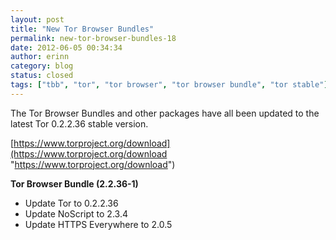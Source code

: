 ```yaml
---
layout: post
title: "New Tor Browser Bundles"
permalink: new-tor-browser-bundles-18
date: 2012-06-05 00:34:34
author: erinn
category: blog
status: closed
tags: ["tbb", "tor", "tor browser", "tor browser bundle", "tor stable"]
---
```


The Tor Browser Bundles and other packages have all been updated to the latest Tor 0.2.2.36 stable version.

[https://www.torproject.org/download](https://www.torproject.org/download "https://www.torproject.org/download")

**Tor Browser Bundle (2.2.36-1)**

-   Update Tor to 0.2.2.36
-   Update NoScript to 2.3.4
-   Update HTTPS Everywhere to 2.0.5

